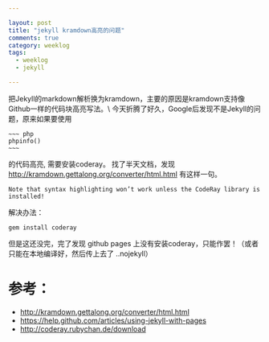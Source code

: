 ```yaml
---

layout: post
title: "jekyll kramdown高亮的问题"
comments: true
category: weeklog
tags: 
  - weeklog
  - jekyll

---
```


把Jekyll的markdown解析换为kramdown，主要的原因是kramdown支持像Github一样的代码块高亮写法。\\
今天折腾了好久，Google后发现不是Jekyll的问题，原来如果要使用

    ~~~ php
    phpinfo()
    ~~~

的代码高亮, 需要安装coderay。 找了半天文档，发现 <http://kramdown.gettalong.org/converter/html.html>
有这样一句。

    Note that syntax highlighting won’t work unless the CodeRay library is installed!
    
解决办法：

    gem install coderay
    
但是这还没完，完了发现 github pages 上没有安装coderay，只能作罢！（或者只能在本地编译好，然后传上去了 ..nojekyll）

# 参考：
- <http://kramdown.gettalong.org/converter/html.html>
- <https://help.github.com/articles/using-jekyll-with-pages>
- <http://coderay.rubychan.de/download>

